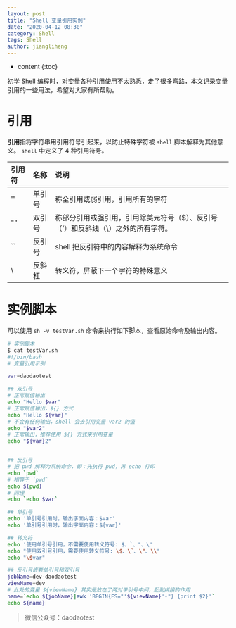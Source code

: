 ```yaml
---
layout: post
title: "Shell 变量引用实例"
date: "2020-04-12 08:30"
category: Shell
tags: Shell
author: jiangliheng
---
```

* content
{:toc}

初学 Shell 编程时，对变量各种引用使用不太熟悉，走了很多弯路，本文记录变量引用的一些用法，希望对大家有所帮助。



# 引用

**引用**指将字符串用引用符号引起来，以防止特殊字符被 ```shell``` 脚本解释为其他意义。 ```shell``` 中定义了 4 种引用符号。

引用符 | 名称 | 说明
:----- | :----- | :-----
'' | 单引号 | 称全引用或弱引用，引用所有的字符
"" | 双引号 | 称部分引用或强引用，引用除美元符号（$）、反引号（‘）和反斜线（\）之外的所有字符。
`` | 反引号 | shell 把反引符中的内容解释为系统命令
\ | 反斜杠 | 转义符，屏蔽下一个字符的特殊意义

# 实例脚本

可以使用 ```sh -v testVar.sh``` 命令来执行如下脚本，查看原始命令及输出内容。

```bash
# 实例脚本
$ cat testVar.sh
#!/bin/bash
# 变量引用示例

var=daodaotest

## 双引号
# 正常赋值输出
echo "Hello $var"
# 正常赋值输出，${} 方式
echo "Hello ${var}"
# 不会有任何输出，shell 会去引用变量 var2 的值
echo "$var2"
# 正常输出，推荐使用 ${} 方式来引用变量
echo "${var}2"


## 反引号
# 把 pwd 解释为系统命令，即：先执行 pwd，再 echo 打印
echo `pwd`
# 相等于 `pwd`
echo $(pwd)
# 同理
echo `echo $var`

## 单引号
echo '单引号引用时，输出字面内容：$var'
echo '单引号引用时，输出字面内容：${var}'

## 转义符
echo '使用单引号引用，不需要使用转义符号: $、`、"、\'
echo "使用双引号引用，需要使用转义符号: \$、\`、\"、\\"
echo "\$var"

## 反引号嵌套单引号和双引号
jobName=dev-daodaotest
viewName=dev
# 此处的变量 ${viewName} 其实是放在了两对单引号中间，起到拼接的作用
name=`echo ${jobName}|awk 'BEGIN{FS="'${viewName}'-"} {print $2}'`
echo ${name}
```

> 微信公众号：daodaotest
